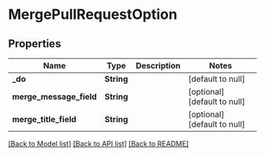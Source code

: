 # MergePullRequestOption

## Properties
Name | Type | Description | Notes
------------ | ------------- | ------------- | -------------
**_do** | **String** |  | [default to null]
**merge_message_field** | **String** |  | [optional] [default to null]
**merge_title_field** | **String** |  | [optional] [default to null]

[[Back to Model list]](../README.md#documentation-for-models) [[Back to API list]](../README.md#documentation-for-api-endpoints) [[Back to README]](../README.md)


